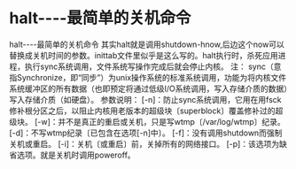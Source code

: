 # halt----最简单的关机命令

halt----最简单的关机命令
	其实halt就是调用shutdown-hnow,后边这个now可以替换成关机时间的参数。inittab文件里似乎是这么写的。halt执行时，杀死应用进程，执行sync系统调用，文件系统写操作完成后就会停止内核。
注：
	sync（意指Synchronize，即“同步”）为unix操作系统的标准系统调用，功能为将内核文件系统缓冲区的所有数据（也即预定将通过低级I/O系统调用，写入存储介质的数据）写入存储介质（如硬盘）。
参数说明：
[-n]：防止sync系统调用，它用在用fsck修补根分区之后，以阻止内核用老版本的超级块〔superblock〕覆盖修补过的超级块。
[-w]：并不是真正的重启或关机，只是写wtmp〔/var/log/wtmp〕纪录。
[-d]：不写wtmp纪录〔已包含在选项[-n]中〕。
[-f]：没有调用shutdown而强制关机或重启。
[-i]：关机〔或重启〕前，关掉所有的网络接口。
[-p]：该选项为缺省选项。就是关机时调用poweroff。
